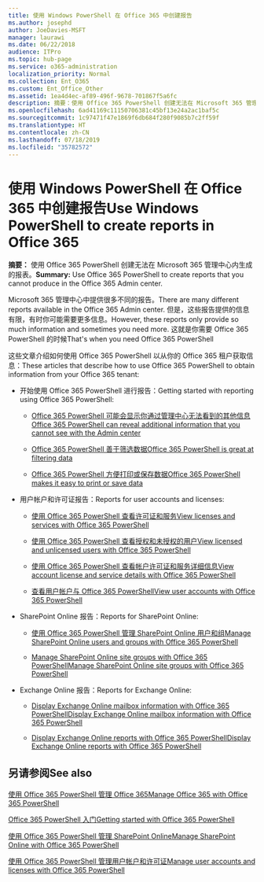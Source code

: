 ```yaml
---
title: 使用 Windows PowerShell 在 Office 365 中创建报告
ms.author: josephd
author: JoeDavies-MSFT
manager: laurawi
ms.date: 06/22/2018
audience: ITPro
ms.topic: hub-page
ms.service: o365-administration
localization_priority: Normal
ms.collection: Ent_O365
ms.custom: Ent_Office_Other
ms.assetid: 1ea4d4ec-af89-496f-9678-701867f5a6fc
description: 摘要：使用 Office 365 PowerShell 创建无法在 Microsoft 365 管理中心内生成的报表。
ms.openlocfilehash: 6ad41169c11150706381c45bf13e24a2ac1baf5c
ms.sourcegitcommit: 1c97471f47e1869f6db684f280f9085b7c2ff59f
ms.translationtype: HT
ms.contentlocale: zh-CN
ms.lasthandoff: 07/18/2019
ms.locfileid: "35782572"
---
```

# <a name="use-windows-powershell-to-create-reports-in-office-365"></a><span data-ttu-id="06c06-103">使用 Windows PowerShell 在 Office 365 中创建报告</span><span class="sxs-lookup"><span data-stu-id="06c06-103">Use Windows PowerShell to create reports in Office 365</span></span>

 <span data-ttu-id="06c06-104">**摘要：** 使用 Office 365 PowerShell 创建无法在 Microsoft 365 管理中心内生成的报表。</span><span class="sxs-lookup"><span data-stu-id="06c06-104">**Summary:** Use Office 365 PowerShell to create reports that you cannot produce in the Office 365 Admin center.</span></span>
  
<span data-ttu-id="06c06-105">Microsoft 365 管理中心中提供很多不同的报告。</span><span class="sxs-lookup"><span data-stu-id="06c06-105">There are many different reports available in the Office 365 Admin center.</span></span> <span data-ttu-id="06c06-106">但是，这些报告提供的信息有限，有时你可能需要更多信息。</span><span class="sxs-lookup"><span data-stu-id="06c06-106">However, these reports only provide so much information and sometimes you need more.</span></span> <span data-ttu-id="06c06-107">这就是你需要 Office 365 PowerShell 的时候</span><span class="sxs-lookup"><span data-stu-id="06c06-107">That's when you need Office 365 PowerShell</span></span>
  
<span data-ttu-id="06c06-108">这些文章介绍如何使用 Office 365 PowerShell 以从你的 Office 365 租户获取信息：</span><span class="sxs-lookup"><span data-stu-id="06c06-108">These articles that describe how to use Office 365 PowerShell to obtain information from your Office 365 tenant:</span></span>
  
- <span data-ttu-id="06c06-109">开始使用 Office 365 PowerShell 进行报告：</span><span class="sxs-lookup"><span data-stu-id="06c06-109">Getting started with reporting using Office 365 PowerShell:</span></span>
    
  - [<span data-ttu-id="06c06-110">Office 365 PowerShell 可能会显示你通过管理中心无法看到的其他信息</span><span class="sxs-lookup"><span data-stu-id="06c06-110">Office 365 PowerShell can reveal additional information that you cannot see with the Admin center</span></span>](https://technet.microsoft.com/library/dn568034.aspx#reveal)
    
  - [<span data-ttu-id="06c06-111">Office 365 PowerShell 善于筛选数据</span><span class="sxs-lookup"><span data-stu-id="06c06-111">Office 365 PowerShell is great at filtering data</span></span>](https://technet.microsoft.com/library/dn568034.aspx#filter)
    
  - [<span data-ttu-id="06c06-112">Office 365 PowerShell 方便打印或保存数据</span><span class="sxs-lookup"><span data-stu-id="06c06-112">Office 365 PowerShell makes it easy to print or save data</span></span>](https://technet.microsoft.com/library/dn568034.aspx#printsave)
    
- <span data-ttu-id="06c06-113">用户帐户和许可证报告：</span><span class="sxs-lookup"><span data-stu-id="06c06-113">Reports for user accounts and licenses:</span></span>
    
  - [<span data-ttu-id="06c06-114">使用 Office 365 PowerShell 查看许可证和服务</span><span class="sxs-lookup"><span data-stu-id="06c06-114">View licenses and services with Office 365 PowerShell</span></span>](view-licenses-and-services-with-office-365-powershell.md)
    
  - [<span data-ttu-id="06c06-115">使用 Office 365 PowerShell 查看授权和未授权的用户</span><span class="sxs-lookup"><span data-stu-id="06c06-115">View licensed and unlicensed users with Office 365 PowerShell</span></span>](view-licensed-and-unlicensed-users-with-office-365-powershell.md)
    
  - [<span data-ttu-id="06c06-116">使用 Office 365 PowerShell 查看帐户许可证和服务详细信息</span><span class="sxs-lookup"><span data-stu-id="06c06-116">View account license and service details with Office 365 PowerShell</span></span>](view-account-license-and-service-details-with-office-365-powershell.md)
    
  - [<span data-ttu-id="06c06-117">查看用户帐户与 Office 365 PowerShell</span><span class="sxs-lookup"><span data-stu-id="06c06-117">View user accounts with Office 365 PowerShell</span></span>](view-user-accounts-with-office-365-powershell.md)
    
- <span data-ttu-id="06c06-118">SharePoint Online 报告：</span><span class="sxs-lookup"><span data-stu-id="06c06-118">Reports for SharePoint Online:</span></span>
    
  - [<span data-ttu-id="06c06-119">使用 Office 365 PowerShell 管理 SharePoint Online 用户和组</span><span class="sxs-lookup"><span data-stu-id="06c06-119">Manage SharePoint Online users and groups with Office 365 PowerShell</span></span>](http://technet.microsoft.com/library/9680af2e-a965-4e62-92ee-da72105c7800.aspx)
    
  - [<span data-ttu-id="06c06-120">Manage SharePoint Online site groups with Office 365 PowerShell</span><span class="sxs-lookup"><span data-stu-id="06c06-120">Manage SharePoint Online site groups with Office 365 PowerShell</span></span>](http://technet.microsoft.com/library/122f4099-c78d-4cce-bab0-4343b04596ae.aspx)
    
- <span data-ttu-id="06c06-121">Exchange Online 报告：</span><span class="sxs-lookup"><span data-stu-id="06c06-121">Reports for Exchange Online:</span></span>
    
  - [<span data-ttu-id="06c06-122">Display Exchange Online mailbox information with Office 365 PowerShell</span><span class="sxs-lookup"><span data-stu-id="06c06-122">Display Exchange Online mailbox information with Office 365 PowerShell</span></span>](http://technet.microsoft.com/library/13843002-56ca-4b75-81c5-84386522b01b.aspx)
    
  - [<span data-ttu-id="06c06-123">Display Exchange Online reports with Office 365 PowerShell</span><span class="sxs-lookup"><span data-stu-id="06c06-123">Display Exchange Online reports with Office 365 PowerShell</span></span>](http://technet.microsoft.com/library/4873a063-9fc4-4ed9-826a-6e935fef61d4.aspx)
    
## <a name="see-also"></a><span data-ttu-id="06c06-124">另请参阅</span><span class="sxs-lookup"><span data-stu-id="06c06-124">See also</span></span>

#### 

[<span data-ttu-id="06c06-125">使用 Office 365 PowerShell 管理 Office 365</span><span class="sxs-lookup"><span data-stu-id="06c06-125">Manage Office 365 with Office 365 PowerShell</span></span>](manage-office-365-with-office-365-powershell.md)
  
[<span data-ttu-id="06c06-126">Office 365 PowerShell 入门</span><span class="sxs-lookup"><span data-stu-id="06c06-126">Getting started with Office 365 PowerShell</span></span>](getting-started-with-office-365-powershell.md)
  
[<span data-ttu-id="06c06-127">使用 Office 365 PowerShell 管理 SharePoint Online</span><span class="sxs-lookup"><span data-stu-id="06c06-127">Manage SharePoint Online with Office 365 PowerShell</span></span>](manage-sharepoint-online-with-office-365-powershell.md)
  
[<span data-ttu-id="06c06-128">使用 Office 365 PowerShell 管理用户帐户和许可证</span><span class="sxs-lookup"><span data-stu-id="06c06-128">Manage user accounts and licenses with Office 365 PowerShell</span></span>](manage-user-accounts-and-licenses-with-office-365-powershell.md)
  
